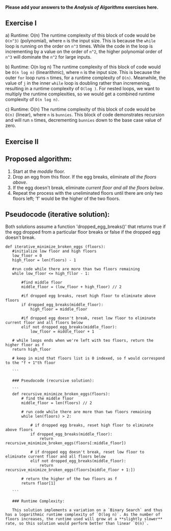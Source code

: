#### Please add your answers to the ***Analysis of  Algorithms*** exercises here.

## Exercise I

a) Runtime: O(n)
The runtime complexity of this block of code would be `O(n^3)` (polynomial), where `n` is the input size. This is because the `while` loop is running on the order on `n^3` times. While the code in the loop is incrementing by a value on the order of `n^2`, the higher polynomial order of `n^3` will dominate the `n^2` for large inputs.


b) Runtime: O(n log n)
The runtime complexity of this block of code would be `O(n log n)` (linearithmic), where `n` is the input size. This is because the outer `for` loop runs `n` times, for a runtime complexity of `O(n)`. Meanwhile, the value of `j` in the inner `while` loop is doubling rather than incremening, resulting in a runtime complexity of `O(log )`. For nested loops, we want to multiply the runtime complexities, so we would get a combined runtime complexity of `O(n log n)`.

c) Runtime: O(n)
The runtime complexity of this block of code would be `O(n)` (linear), where `n` is `bunnies`. This block of code demonstrates recursion and will run `n` times, decrementing `bunnies` down to the base case value of zero.


## Exercise II
## Proposed algorithm:

1. Start at the _moddle_ floor.
2. Drop an egg from this floor. If the egg breaks, eliminate _all the floors above_.
3. If the egg doesn't break, eliminate _current floor and all the floors below_.
4. Repeat the process with the uneliminated floors until there are only two floors left; 'f' would be the higher of the two floors.

## Pseudocode (iterative solution):
 Both solutions assume a function 'dropped_egg_breaks()' that returns true if the egg dropped from a particular floor breaks or false if the dropped egg doesn't break.

 ```
 def iterative_minimize_broken_eggs (floors):
    #initialize low floor and high floors
    low_floor = 0
    high_floor = len(floors) - 1

    #run code while there are more than two floors remaining
    while low_floor <= high_fllor - 1:

        #find middle floor
        middle_floor = (low_floor + high_floor) // 2

        #if dropped egg breaks, reset high floor to eliminate above floors
        if dropped_egg_breaks(middle_floor):
            high_floor = middle_floor

        #if dropped egg doesn't break, reset low floor to eliminate current floor and all floors below
        elif not dropped_egg_breaks(middle_floor):
            low_floor = middle_floor + 1

    # while loops ends when we're left with teo floors, return the higher floor as f
    return high_floor

    # keep in mind that floors list is 0 indexed, so f would correspond to the "f + 1"th floor

    ```

    ### Pseudocode (recursive solution):

    ```
    def recursive_minimize_broken_eggs(floors):
        # find the middle floor
        middle_floor = len(floors) // 2

        # run code while there are more than two floors remaining
        while len(floors) > 2:

            # if dropped egg breaks, reset high floor to eliminate above floors
            if dropped_egg_breaks(middle_floor):
                return recursive_minimize_broken_eggs(floors[:middle_floor])
        
            # if dropped egg doesn't break, reset low floor to eliminate current floor and all floors below
            elif not dropped_egg_breaks(middle_floor):
                return recursive_minimize_broken_eggs(floors[middle_floor + 1:])

        # return the higher of the two floors as f
        return floor[1]

    ```

    ### Runtime Complexity:

    This solution implements a variation on a `Binary Search` and thus has a logarithmic runtime complexity of `O(log n)`. As the number of floors increases, the runtime used will grow at a **slightly slower** rate, so this solution would perform better than linear `O(n)`.


